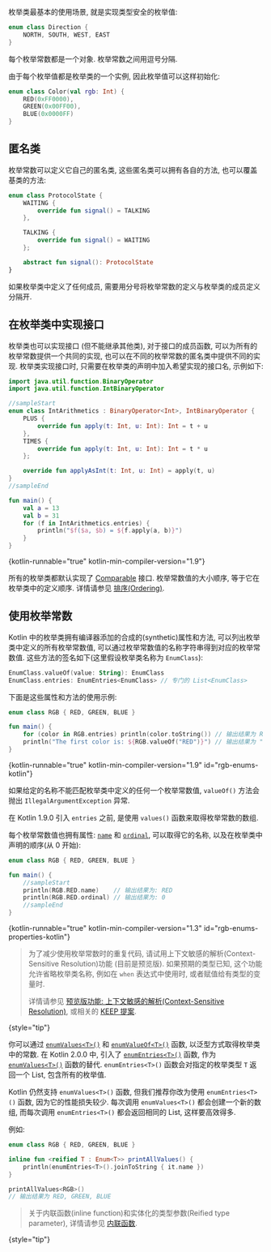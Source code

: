 [//]: # (title: 枚举类)

枚举类最基本的使用场景, 就是实现类型安全的枚举值:

```kotlin
enum class Direction {
    NORTH, SOUTH, WEST, EAST
}
```

每个枚举常数都是一个对象. 枚举常数之间用逗号分隔.

由于每个枚举值都是枚举类的一个实例, 因此枚举值可以这样初始化:

```kotlin
enum class Color(val rgb: Int) {
    RED(0xFF0000),
    GREEN(0x00FF00),
    BLUE(0x0000FF)
}
```

## 匿名类

枚举常数可以定义它自己的匿名类, 这些匿名类可以拥有各自的方法, 也可以覆盖基类的方法:

```kotlin
enum class ProtocolState {
    WAITING {
        override fun signal() = TALKING
    },

    TALKING {
        override fun signal() = WAITING
    };

    abstract fun signal(): ProtocolState
}
```

如果枚举类中定义了任何成员, 需要用分号将枚举常数的定义与枚举类的成员定义分隔开.

## 在枚举类中实现接口

枚举类也可以实现接口 (但不能继承其他类), 对于接口的成员函数,
可以为所有的枚举常数提供一个共同的实现, 也可以在不同的枚举常数的匿名类中提供不同的实现.
枚举类实现接口时, 只需要在枚举类的声明中加入希望实现的接口名, 示例如下:

```kotlin
import java.util.function.BinaryOperator
import java.util.function.IntBinaryOperator

//sampleStart
enum class IntArithmetics : BinaryOperator<Int>, IntBinaryOperator {
    PLUS {
        override fun apply(t: Int, u: Int): Int = t + u
    },
    TIMES {
        override fun apply(t: Int, u: Int): Int = t * u
    };

    override fun applyAsInt(t: Int, u: Int) = apply(t, u)
}
//sampleEnd

fun main() {
    val a = 13
    val b = 31
    for (f in IntArithmetics.entries) {
        println("$f($a, $b) = ${f.apply(a, b)}")
    }
}
```
{kotlin-runnable="true" kotlin-min-compiler-version="1.9"}

所有的枚举类都默认实现了 [Comparable](https://kotlinlang.org/api/latest/jvm/stdlib/kotlin/-comparable/index.html) 接口.
枚举常数值的大小顺序, 等于它在枚举类中的定义顺序.
详情请参见 [排序(Ordering)](collection-ordering.md).

## 使用枚举常数

Kotlin 中的枚举类拥有编译器添加的合成的(synthetic)属性和方法, 可以列出枚举类中定义的所有枚举常数值, 可以通过枚举常数值的名称字符串得到对应的枚举常数值.
这些方法的签名如下(这里假设枚举类名称为 `EnumClass`):

```kotlin
EnumClass.valueOf(value: String): EnumClass
EnumClass.entries: EnumEntries<EnumClass> // 专门的 List<EnumClass>
```

下面是这些属性和方法的使用示例:

```kotlin
enum class RGB { RED, GREEN, BLUE }

fun main() {
    for (color in RGB.entries) println(color.toString()) // 输出结果为 RED, GREEN, BLUE
    println("The first color is: ${RGB.valueOf("RED")}") // 输出结果为 "The first color is: RED"
}
```
{kotlin-runnable="true" kotlin-min-compiler-version="1.9" id="rgb-enums-kotlin"}

如果给定的名称不能匹配枚举类中定义的任何一个枚举常数值, `valueOf()` 方法会抛出 `IllegalArgumentException` 异常.

在 Kotlin 1.9.0 引入 `entries` 之前, 是使用 `values()` 函数来取得枚举常数的数组.

每个枚举常数值也拥有属性:
[`name`](https://kotlinlang.org/api/latest/jvm/stdlib/kotlin/-enum/name.html)
和
[`ordinal`](https://kotlinlang.org/api/latest/jvm/stdlib/kotlin/-enum/ordinal.html),
可以取得它的名称, 以及在枚举类中声明的顺序(从 0 开始):

```kotlin
enum class RGB { RED, GREEN, BLUE }

fun main() {
    //sampleStart
    println(RGB.RED.name)    // 输出结果为: RED
    println(RGB.RED.ordinal) // 输出结果为: 0
    //sampleEnd
}
```
{kotlin-runnable="true" kotlin-min-compiler-version="1.3" id="rgb-enums-properties-kotlin"}

> 为了减少使用枚举常数时的重复代码, 请试用上下文敏感的解析(Context-Sensitive Resolution)功能 (目前是预览版).
> 如果预期的类型已知, 这个功能允许省略枚举类名称, 例如在 `when` 表达式中使用时, 或者赋值给有类型的变量时.
>
> 详情请参见 [预览版功能: 上下文敏感的解析(Context-Sensitive Resolution)](whatsnew22.md#preview-of-context-sensitive-resolution),
> 或相关的 [KEEP 提案](https://github.com/Kotlin/KEEP/blob/improved-resolution-expected-type/proposals/context-sensitive-resolution.md).
>
{style="tip"}

你可以通过
[`enumValues<T>()`](https://kotlinlang.org/api/latest/jvm/stdlib/kotlin/enum-values.html)
和
[`enumValueOf<T>()`](https://kotlinlang.org/api/latest/jvm/stdlib/kotlin/enum-value-of.html)
函数, 以泛型方式取得枚举类中的常数.
在 Kotlin 2.0.0 中, 引入了 [`enumEntries<T>()`](https://kotlinlang.org/api/latest/jvm/stdlib/kotlin.enums/enum-entries.html)
函数, 作为
[`enumValues<T>()`](https://kotlinlang.org/api/latest/jvm/stdlib/kotlin/enum-values.html)
函数的替代.
`enumEntries<T>()` 函数会对指定的枚举类型 `T` 返回一个 List, 包含所有的枚举值.

Kotlin 仍然支持 `enumValues<T>()` 函数, 但我们推荐你改为使用 `enumEntries<T>()` 函数, 因为它的性能损失较少.
每次调用 `enumValues<T>()` 都会创建一个新的数组, 而每次调用 `enumEntries<T>()` 都会返回相同的 List, 这样要高效得多.

例如:

```kotlin
enum class RGB { RED, GREEN, BLUE }

inline fun <reified T : Enum<T>> printAllValues() {
    println(enumEntries<T>().joinToString { it.name })
}

printAllValues<RGB>()
// 输出结果为 RED, GREEN, BLUE
```

> 关于内联函数(inline function)和实体化的类型参数(Reified type parameter), 详情请参见 [内联函数](inline-functions.md).
>
{style="tip"}
